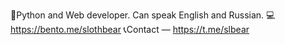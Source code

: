 🐍Python and Web developer. Can speak English and Russian. 
💻https://bento.me/slothbear
📞Contact — https://t.me/slbear
